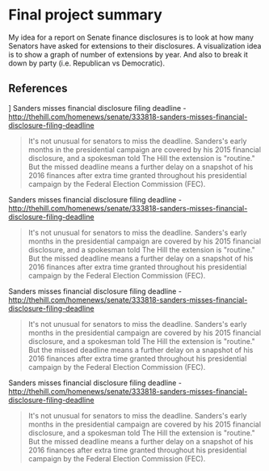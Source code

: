 

# Final project summary

My idea for a report on Senate finance disclosures is to look at how many Senators have asked for extensions to their disclosures. A visualization idea is to show a graph of number of extensions by year. And also to break it down by party (i.e. Republican vs Democratic).


## References
]
Sanders misses financial disclosure filing deadline - http://thehill.com/homenews/senate/333818-sanders-misses-financial-disclosure-filing-deadline



> It's not unusual for senators to miss the deadline. Sanders's early months in the presidential campaign are covered by his 2015 financial disclosure, and a spokesman told The Hill the extension is "routine."
> But the missed deadline means a further delay on a snapshot of his 2016 finances after extra time granted throughout his presidential campaign by the Federal Election Commission (FEC).



Sanders misses financial disclosure filing deadline - http://thehill.com/homenews/senate/333818-sanders-misses-financial-disclosure-filing-deadline

> It's not unusual for senators to miss the deadline. Sanders's early months in the presidential campaign are covered by his 2015 financial disclosure, and a spokesman told The Hill the extension is "routine."
> But the missed deadline means a further delay on a snapshot of his 2016 finances after extra time granted throughout his presidential campaign by the Federal Election Commission (FEC).


Sanders misses financial disclosure filing deadline - http://thehill.com/homenews/senate/333818-sanders-misses-financial-disclosure-filing-deadline

> It's not unusual for senators to miss the deadline. Sanders's early months in the presidential campaign are covered by his 2015 financial disclosure, and a spokesman told The Hill the extension is "routine."
> But the missed deadline means a further delay on a snapshot of his 2016 finances after extra time granted throughout his presidential campaign by the Federal Election Commission (FEC).


Sanders misses financial disclosure filing deadline - http://thehill.com/homenews/senate/333818-sanders-misses-financial-disclosure-filing-deadline

> It's not unusual for senators to miss the deadline. Sanders's early months in the presidential campaign are covered by his 2015 financial disclosure, and a spokesman told The Hill the extension is "routine."
> But the missed deadline means a further delay on a snapshot of his 2016 finances after extra time granted throughout his presidential campaign by the Federal Election Commission (FEC).














